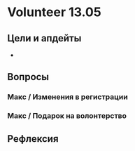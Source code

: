 # Volunteer 13.05

## Цели и апдейты

* 
## Вопросы

### Макс / Изменения в регистрации



### Макс / Подарок на волонтерство 



## Рефлексия

